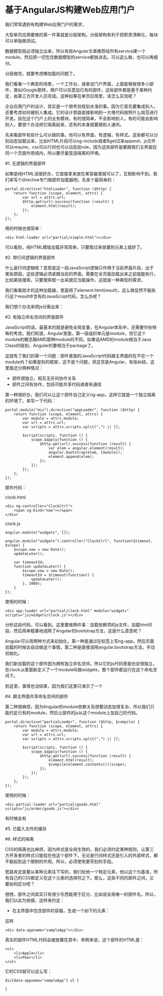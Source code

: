 基于AngularJS构建Web应用门户
====

我们常常遇到有构建Web应用门户的需求，

大型单页应用要做的第一件事就是分层架构。分层架构有利于把职责清晰化，每块可以单独做测试。

数据模型层必须独立出来，所以有些Angular文章推荐给所有service建一个module，然后把一切包含数据模型的service都放进去。可以这么做，也可以再细分。

分层做完，就要考虑懒加载的问题了。

我们看看一个典型的场景，一个工作台，或者说门户界面，上面能够放很多小部件，类似iGoogle那样，用户可以任意加已有的部件，这些部件都是基于某种约定，由第三方开发人员完成。这种如果在单页应用里，该怎么实现呢？

企业应用门户的设计，其实是一个很考验规划水准的事。因为它首先要集成别人，还要考虑如何被别人集成。它的设计思路直接影响到一大堆代码按照什么规范进行开发。挂在这个门户上的业务模块，有的很简单，不会影响别人，有的可能会影响别人，要想个办法把它隔离起来，还有的本身就要跟别人通讯。

先来看部件有些什么可以做的事。他可以有界面，有逻辑，有样式。这些都可以分别动态加载出来，比如HTML片段可以ng-include或者$get过来append，js文件可以require，css可以行间也可以动态加rule，因为这些部件是要跟我们主界面在同一个页面作用域内，所以要尽量营造隔离的环境。

#1. 无逻辑的界面部件

如果是纯HTML话很好办，它直接拿来放在某容器里就可以了，互相影响不到。我们来写个directive专门做部件加载器吧。先来个最简单的：

    portal.directive("htmlLoader", function ($http) {
    	return function (scope, element, attrs) {
    		var url = attrs.url;
    		$http.get(url).success(function (result) {
    			element.html(result);
    		});
    	};
    });

用的时候也很简单：

    <div html-loader url="partial/simple.html"></div>
    
可以看到，纯HTML模版加载非常简单，只要取过来放置到元素上就好了。

#2. 带行间逻辑的界面部件

什么是行间逻辑呢？意思是这一段JavaScript逻辑只作用于当前界面片段，出于某些原因，这些逻辑必须紧跟当前的界面，需要在全页面加载出来之前就能执行，比如某些搜索，只要搜索框一出来就应当能操作，这就是一种典型的需求。

我们看看刚才的这种加载器，里面用了element.html(result)，这么做显然不能执行这个result中含有的JavaScript代码，怎么办呢？

我们想个办法来把js分离出来：



#3. 有独立命名空间的界面部件

JavaScript的话，最基本的就是避免全局变量，在Angular体系中，还需要作些特殊的考虑。我们知道，Angular里面，第一级组织单元是module，但它这个module的概念跟AMD那种module的不同，如果说AMD的module相当于Java Class的级别，Angular的要相当于package了。

这就有了我们的第一个问题：部件里面的JavaScript代码跟主界面的在不在一个module内？如果是别的框架，这不是个问题，但这货是Angular，有些纠结，这里面还分两种情况：

- 部件很独立，相互无任何协作关系
- 部件之间有协作，包括可能共享代码或者有通信

第一种很好办，我们可以让这个部件自己定义ng-app，这样它就是一个独立隔离的环境了。来写一下代码：

    portal.module("mis").directive("appLoader", function ($http) {
    	return function (scope, element, attrs) {
    		var module = attrs.module;
    		var url = attrs.url;
    		var scripts = attrs.scripts.split(",") || [];
    
    		$script(scripts, function () {
    			scope.$apply(function () {
    				$http.get(url).success(function (result) {
    					var elem = angular.element(result);
    					angular.bootstrap(elem, [module]);
    					element.append(elem);
    				});
    			});
    		});
    	};
    });
    
部件代码：

clock.html

    <div ng-controller="ClockCtrl">
    	<span ng-bind="now"></span>
    </div>

clock.js
    
    angular.module("widgets", []);
    
    angular.module("widgets").controller("ClockCtrl", function($timeout, $scope) {
    	$scope.now = new Date();
    	updateLater();
    
    	var timeoutId;
    	function updateLater() {
    		$scope.now = new Date();
    		timeoutId = $timeout(function() {
    			updateLater();
    		}, 1000);
    	}
    });

使用的时候：

    <div app-loader url="partial/clock.html" module="widgets" scripts="js/widgets/clock.js"></div>
    
分析这段代码，可以看到，这里要做两件事：加载依赖项的js文件，加载html片段，然后简单粗暴地调用了Angular的bootstrap方法，这是什么意思呢？

Angular可以用两种方式来初始化，第一种是通过在标签上写ng-app，然后页面加载的时候会自动做这个事情，第二种是直接调用angular.bootstrap方法，手动初始化。

我们新加载的这个部件因为拥有独立命名空间，所以它的js代码里面也会很独立，在clock.js里面新定义了一个module叫做widgets，整个部件都运行在这个命名空间下。

到这里，事情也没结束，因为我们这里只演示了一个

#4. 跟主界面共享命名空间的部件

第二种很麻烦，因为Angular的module依赖关系想要动态加很复杂，所以我们只能约定已有的module，然后让部件的js从这个module上加自己的代码。

    portal.directive("partialLoader", function ($http, $compile) {
    	return function (scope, element, attrs) {
    		var module = attrs.module;
    		var url = attrs.url;
    		var scripts = attrs.scripts.split(",") || [];
    
    		$script(scripts, function () {
    			scope.$apply(function () {
    				$http.get(url).success(function (result) {
    					element.html(result);
    					$compile(element.contents())(scope);
    				});
    			});
    		});
    	};
    });

使用的时候：

    <div partial-loader url="partial/goods.html" scripts="js/order/goods.js"></div>
    
有时候会有

#5. 已载入文件的缓存

#6. 样式的隔离

CSS的隔离也比麻烦，因为样式是全局生效的，我们必须约定某种规则，让第三方开发者的样式只能挂在他这个部件下，无论是行间样式还是引入的外部样式，都不能起到这个限制的作用。所以，必须使用更苛刻的手段。

思路肯定是要从某种元素往下写的，我们给他一个特定元素，他以这个为基准，所有自己的CSS都定义在这个元素的选择符之下。那么，这些不同的部件之间，又要如何区分呢？

想想，部件之间其实只有很少东西能用于区分，比如说全局唯一的部件名，所以，我们以此为依据，这样来约定：

- 在主界面中包含部件的容器，生成一个如下的元素：

这样

    <div data-appname="sampleApp"></div>


真实的部件HTML代码会被放置在其中，举例来说，这个部件的HTML是：

    <ul>
        <li>Apple</li>
        <li>Pear</li>
    </ul>

它的CSS就可以这么写：

    div[data-appname="sampleApp"] ul {
    
    }